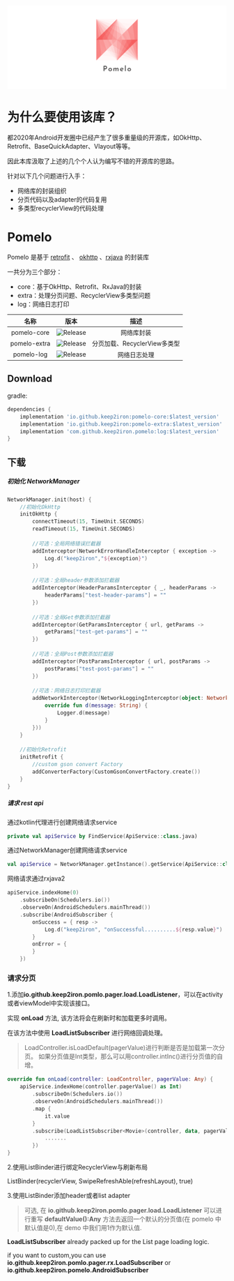 ![Image](image/banner.png)

# 为什么要使用该库？
都2020年Android开发圈中已经产生了很多重量级的开源库，如OkHttp、Retrofit、BaseQuickAdapter、Vlayout等等。

因此本库汲取了上述的几个个人认为编写不错的开源库的思路。

针对以下几个问题进行入手：

- 网络库的封装组织
- 分页代码以及adapter的代码复用
- 多类型recyclerView的代码处理

# Pomelo
Pomelo 是基于 [retrofit](https://github.com/square/retrofit) 、 [okhttp](https://github.com/square/okhttp) 、[rxjava](https://github.com/ReactiveX/RxJava) 的封装库

一共分为三个部分：
- core：基于OkHttp、Retrofit、RxJava的封装
- extra：处理分页问题、RecyclerView多类型问题
- log：网络日志打印

|     名称     |                           版本                            |       描述       |
| :----------: | :----------------------------------------------------------: | :---------------------: |
|     pomelo-core     | ![Release](https://api.bintray.com/packages/keep2iron/maven/pomelo-core/images/download.svg) | 网络库封装 |
| pomelo-extra | ![Release](https://api.bintray.com/packages/keep2iron/maven/pomelo-extra/images/download.svg) |    分页加载、RecyclerView多类型    |
| pomelo-log  | ![Release](https://api.bintray.com/packages/keep2iron/maven/pomelo-log/images/download.svg) |    网络日志处理    |

## Download
gradle:
```groovy
dependencies {
    implementation 'io.github.keep2iron:pomelo-core:$latest_version'
    implementation 'io.github.keep2iron:pomelo-extra:$latest_version'
    implementation 'com.github.keep2iron.pomelo:log:$latest_version'
}
```

## 下载

##### 初始化 NetworkManager

```kotlin
NetworkManager.init(host) {
    //初始化OkHttp
    initOkHttp {
        connectTimeout(15, TimeUnit.SECONDS)
        readTimeout(15, TimeUnit.SECONDS)

		//可选：全局网络错误拦截器
        addInterceptor(NetworkErrorHandleInterceptor { exception ->
            Log.d("keep2iron","${exception}")
        })

		//可选：全局header参数添加拦截器
        addInterceptor(HeaderParamsInterceptor { _, headerParams ->
            headerParams["test-header-params"] = ""
        })

		//可选：全局Get参数添加拦截器
        addInterceptor(GetParamsInterceptor { url, getParams ->
            getParams["test-get-params"] = ""
        })

		//可选：全局Post参数添加拦截器
        addInterceptor(PostParamsInterceptor { url, postParams ->
            postParams["test-post-params"] = ""
        })

		//可选：网络日志打印拦截器
        addNetworkInterceptor(NetworkLoggingInterceptor(object: NetworkLoggingInterceptor.Logger {
            override fun d(message: String) {
                Logger.d(message)
            }
        }))
    }

    //初始化Retrofit
    initRetrofit {
		//custom gson convert Factory
        addConverterFactory(CustomGsonConvertFactory.create())
    }
}
```

##### 请求 rest api

通过kotlin代理进行创建网络请求service
```kotlin
private val apiService by FindService(ApiService::class.java)
```

通过NetworkManager创建网络请求service
```kotlin
val apiService = NetworkManager.getInstance().getService(ApiService::class.java)
```

网络请求通过rxjava2
```kotlin
apiService.indexHome(0)
    .subscribeOn(Schedulers.io())
    .observeOn(AndroidSchedulers.mainThread())
    .subscribe(AndroidSubscriber {
        onSuccess = { resp ->
            Log.d("keep2iron", "onSuccessful..........${resp.value}")
        }
        onError = {
        }
    })
```

### 请求分页

1.添加**io.github.keep2iron.pomlo.pager.load.LoadListener**，可以在activity或者viewModel中实现该接口。 

实现 **onLoad** 方法, 该方法将会在刷新时和加载更多时调用。

在该方法中使用 **LoadListSubscriber** 进行网络回调处理。

> LoadController.isLoadDefault(pagerValue)进行判断是否是加载第一次分页。
如果分页值是Int类型，那么可以用controller.intInc()进行分页值的自增。

````kotlin
override fun onLoad(controller: LoadController, pagerValue: Any) {
    apiService.indexHome(controller.pagerValue() as Int)
        .subscribeOn(Schedulers.io())
        .observeOn(AndroidSchedulers.mainThread())
        .map {
        	it.value
        }
        .subscribe(LoadListSubscriber<Movie>(controller, data, pagerValue, pageState) {
            .......
    	})
}
````

2.使用ListBinder进行绑定RecyclerView与刷新布局

ListBinder(recyclerView, SwipeRefreshAble(refreshLayout), true)

3.使用ListBinder添加header或者list adapter

> 可选, 在 **io.github.keep2iron.pomlo.pager.load.LoadListener** 可以进行重写 **defaultValue():Any** 方法去返回一个默认的分页值(在 pomelo 中默认值是0),在 demo 中我们用1作为默认值.



**LoadListSubscriber** already packed up for the List page loading logic.

if you want to custom,you can use **io.github.keep2iron.pomlo.pager.rx.LoadSubscriber** or **io.github.keep2iron.pomelo.AndroidSubscriber** 